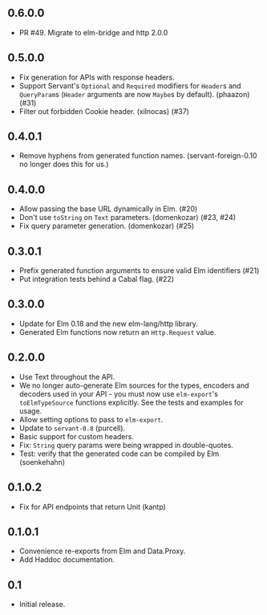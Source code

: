 0.6.0.0
-------

* PR #49. Migrate to elm-bridge and http 2.0.0

0.5.0.0
-------
* Fix generation for APIs with response headers.
* Support Servant's `Optional` and `Required` modifiers for
  `Header`s and `QueryParam`s (`Header` arguments are now `Maybe`s
  by default). (phaazon) (#31)
* Filter out forbidden Cookie header. (xilnocas) (#37)

0.4.0.1
-------
* Remove hyphens from generated function names. (servant-foreign-0.10 no longer
  does this for us.)

0.4.0.0
-------
* Allow passing the base URL dynamically in Elm. (#20)
* Don't use `toString` on `Text` parameters. (domenkozar) (#23, #24)
* Fix query parameter generation. (domenkozar) (#25)

0.3.0.1
-------
* Prefix generated function arguments to ensure valid Elm identifiers (#21)
* Put integration tests behind a Cabal flag. (#22)

0.3.0.0
-------
* Update for Elm 0.18 and the new elm-lang/http library.
* Generated Elm functions now return an `Http.Request` value.

0.2.0.0
-------
* Use Text throughout the API.
* We no longer auto-generate Elm sources for the types, encoders and decoders
  used in your API - you must now use `elm-export`'s `toElmTypeSource` functions
  explicitly. See the tests and examples for usage.
* Allow setting options to pass to `elm-export`.
* Update to `servant-0.8` (purcell).
* Basic support for custom headers.
* Fix: `String` query params were being wrapped in double-quotes.
* Test: verify that the generated code can be compiled by Elm (soenkehahn)

0.1.0.2
-------
* Fix for API endpoints that return Unit (kantp)

0.1.0.1
-------
* Convenience re-exports from Elm and Data.Proxy.
* Add Haddoc documentation.

0.1
---
* Initial release.
